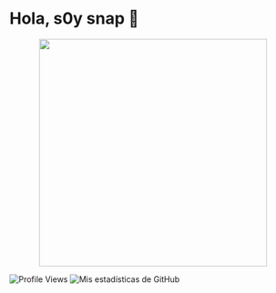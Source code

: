 # Hola, s0y snap 👋

<p align="center">
  <img src="https://safebooru.org//images/2943/350a96e7f7d9591bd9b884c650ee137dfda5eafb.gif?3065544" alt"ysnp"  width="400" height="400">
</p>

![Profile Views](https://komarev.com/ghpvc/?username=yungsnap&color=red)
![Mis estadísticas de GitHub](https://github-readme-stats.vercel.app/api?username=yungsnap&show_icons=true&theme=dark)
